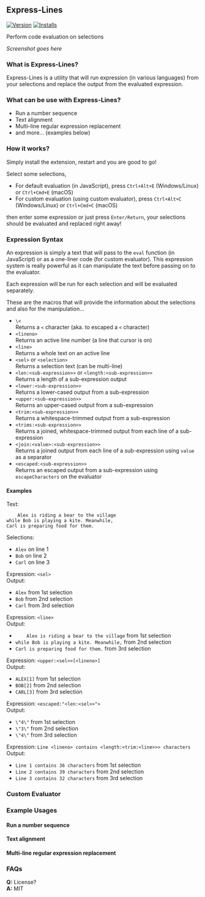 ## Express-Lines
[![Version](http://vsmarketplacebadge.apphb.com/version/spywhere.guides.svg)](https://marketplace.visualstudio.com/items?itemName=spywhere.guides)
[![Installs](http://vsmarketplacebadge.apphb.com/installs/spywhere.guides.svg)](https://marketplace.visualstudio.com/items?itemName=spywhere.guides)

Perform code evaluation on selections

*Screenshot goes here*

### What is Express-Lines?
Express-Lines is a utility that will run expression (in various languages) from your selections and replace the output from the evaluated expression.

### What can be use with Express-Lines?
- Run a number sequence
- Text alignment
- Multi-line regular expression replacement
- and more... (examples below)

### How it works?
Simply install the extension, restart and you are good to go!

Select some selections,

- For default evaluation (in JavaScript), press `Ctrl+Alt+E` (Windows/Linux) or `Ctrl+Cmd+E` (macOS)
- For custom evaluation (using custom evaluator), press `Ctrl+Alt+C` (Windows/Linux) or `Ctrl+Cmd+C` (macOS)

then enter some expression or just press `Enter/Return`, your selections should be evaluated and replaced right away!

### Expression Syntax
An expression is simply a text that will pass to the `eval` function (in JavaScript) or as a one-liner code (for custom evaluator).
This expression system is really powerful as it can manipulate the text before passing on to the evaluator.

Each expression will be run for each selection and will be evaluated separately.

These are the macros that will provide the information about the selections and also for the manipulation...

- `\<`  
Returns a `<` character (aka. to escaped a `<` character)
- `<lineno>`  
Returns an active line number (a line that cursor is on)
- `<line>`  
Returns a whole text on an active line
- `<sel>` or `<selection>`  
Returns a selection text (can be multi-line)
- `<len:<sub-expression>>` or `<length:<sub-expression>>`  
Returns a length of a sub-expression output
- `<lower:<sub-expression>>`  
Returns a lower-cased output from a sub-expression
- `<upper:<sub-expression>>`  
Returns an upper-cased output from a sub-expression
- `<trim:<sub-expression>>`  
Returns a whitespace-trimmed output from a sub-expression
- `<trims:<sub-expression>>`  
Returns a joined, whitespace-trimmed output from each line of a sub-expression
- `<join:<value>:<sub-expression>>`  
Returns a joined output from each line of a sub-expression using `value` as a separator
- `<escaped:<sub-expression>>`  
Returns an escaped output from a sub-expression using `escapeCharacters` on the evaluator

#### Examples

Text:
```
    Alex is riding a bear to the village
while Bob is playing a kite. Meanwhile,
Carl is preparing food for them.
```

Selections:
- `Alex` on line 1
- `Bob` on line 2
- `Carl` on line 3

Expression: `<sel>`  
Output:
- `Alex` from 1st selection
- `Bob` from 2nd selection
- `Carl` from 3rd selection

Expression: `<line>`  
Output:
- `    Alex is riding a bear to the village` from 1st selection
- `while Bob is playing a kite. Meanwhile,` from 2nd selection
- `Carl is preparing food for them.` from 3rd selection

Expression: `<upper:<sel>>[<lineno>]`  
Output:
- `ALEX[1]` from 1st selection
- `BOB[2]` from 2nd selection
- `CARL[3]` from 3rd selection

Expression: `<escaped:"<len:<sel>>">`  
Output:
- `\"4\"` from 1st selection
- `\"3\"` from 2nd selection
- `\"4\"` from 3rd selection

Expression: `Line <lineno> contains <length:<trim:<line>>> characters`  
Output:
- `Line 1 contains 36 characters` from 1st selection
- `Line 2 contains 39 characters` from 2nd selection
- `Line 3 contains 32 characters` from 3rd selection

### Custom Evaluator

### Example Usages

#### Run a number sequence

#### Text alignment

#### Multi-line regular expression replacement

### FAQs

**Q:** License?  
**A:** MIT
